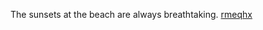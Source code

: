 The sunsets at the beach are always breathtaking. <a href="https://en.ueh.edu.vn/new-free-robux_HR64DC.pdf">rmeqhx</a>
